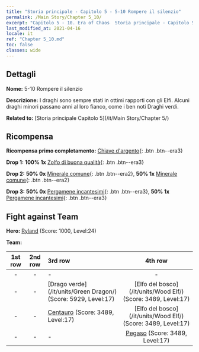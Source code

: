 ```yaml
---
title: "Storia principale - Capitolo 5 - 5-10 Rompere il silenzio"
permalink: /Main Story/Chapter 5_10/
excerpt: "Capitolo 5 - 10. Era of Chaos  Storia principale - Capitolo 5_10. 5-10 Rompere il silenzio"
last_modified_at: 2021-04-16
locale: it
ref: "Chapter 5_10.md"
toc: false
classes: wide
---
```


## Dettagli

 **Nome:** 5-10 Rompere il silenzio

 **Descrizione:** I draghi sono sempre stati in ottimi rapporti con gli Elfi. Alcuni draghi minori passano anni al loro fianco, come i ben noti Draghi verdi.

 **Related to:** [Storia principale Capitolo 5](/it/Main Story/Chapter 5/)

## Ricompensa

 **Ricompensa primo completamento:** [Chiave d'argento](/it/Items/con_693/){: .btn .btn--era3}

 **Drop 1:** **100% 1x** [Zolfo di buona qualità](/it/Items/mat_15/){: .btn .btn--era3}

 **Drop 2:** **50% 0x** [Minerale comune](/it/Items/mat_6/){: .btn .btn--era2}, **50% 1x** [Minerale comune](/it/Items/mat_6/){: .btn .btn--era2}

 **Drop 3:** **50% 0x** [Pergamene incantesimi](/it/Items/con_694/){: .btn .btn--era3}, **50% 1x** [Pergamene incantesimi](/it/Items/con_694/){: .btn .btn--era3}


## Fight against Team
 **Hero:** [Ryland](/it/heroes/Ryland/) (Score: 1000, Level:24)

 **Team:**


  | 1st row | 2nd row | 3rd row | 4th row |
  |:----:|:----:|:----|:----:|
  | - | - | - | - |
  | - | - | [Drago verde](/it/units/Green Dragon/) (Score: 5929, Level:17)  | [Elfo del bosco](/it/units/Wood Elf/) (Score: 3489, Level:17)  |
  | - | - | [Centauro](/it/units/Centaur/) (Score: 3489, Level:17)  | [Elfo del bosco](/it/units/Wood Elf/) (Score: 3489, Level:17)  |
  | - | - | - | [Pegaso](/it/units/Pegasus/) (Score: 3489, Level:17)  |



